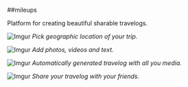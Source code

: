 ##mileups

Platform for creating beautiful sharable travelogs. 

![Imgur](http://i.imgur.com/hPC9n0n.png)
*Pick geographic location of your trip.*

![Imgur](http://i.imgur.com/oWscMGm.png)
*Add photos, videos and text.*

![Imgur](http://i.imgur.com/U6O2EnS.png)
*Automatically generated travelog with all you media.*

![Imgur](http://i.imgur.com/wzfJcyj.png)
*Share your travelog with your friends.*
